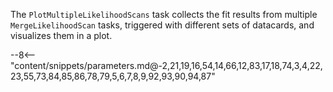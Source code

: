 The `PlotMultipleLikelihoodScans` task collects the fit results from multiple `MergeLikelihoodScan` tasks, triggered with different sets of datacards, and visualizes them in a plot.

<div class="dhi_parameter_table">

--8<-- "content/snippets/parameters.md@-2,21,19,16,54,14,66,12,83,17,18,74,3,4,22,23,55,73,84,85,86,78,79,5,6,7,8,9,92,93,90,94,87"

</div>

